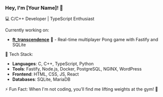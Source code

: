 ### Hey, I'm **[Your Name]**! 👋

💻 C/C++ Developer | TypeScript Enthusiast

Currently working on:
- **[ft_transcendence](https://github.com/42magarine/ft_transcendence)** 🏓 - Real-time multiplayer Pong game with Fastify and SQLite

🔧 Tech Stack:
- **Languages**: C, C++, TypeScript, Python
- **Tools**: Fastify, Node.js, Docker, PostgreSQL, NGINX, WordPress
- **Frontend**: HTML, CSS, JS, React
- **Databases**: SQLite, MariaDB

⚡ Fun Fact: When I'm not coding, you’ll find me lifting weights at the gym! 💪
